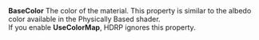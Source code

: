 <tr>
<td><strong>BaseColor</strong></td>
<td>The color of the material. This property is similar to the albedo color available in the Physically Based shader.<br/>If you enable <strong>UseColorMap</strong>, HDRP ignores this property.</td>
</tr>
